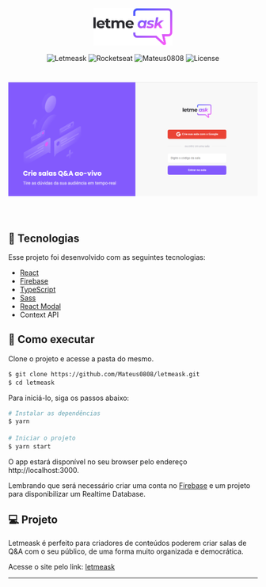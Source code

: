 <p align="center">
  <img alt="Letmeask" src=".github/logo.svg" width="160px">
</p>

<p align="center">
  <img src="https://img.shields.io/static/v1?label=Letmeask&message=:)&color=8257E5&labelColor=000000" alt="Letmeask" />
  <img src="https://img.shields.io/static/v1?label=Created by&message=Rocketseat&color=8257E5&labelColor=000000" alt="Rocketseat" />
  <img src="https://img.shields.io/static/v1?label=Developed by&message=Mateus0808&color=8257E5&labelColor=000000" alt="Mateus0808" />
  <img  src="https://img.shields.io/static/v1?label=license&message=MIT&color=8257E5&labelColor=000000" alt="License">   
</p>

<h1 align="center">
    <img alt="Letmeask" src=".github/cover.png" />
</h1>

<br>

## 🧪 Tecnologias

Esse projeto foi desenvolvido com as seguintes tecnologias:

- [React](https://reactjs.org)
- [Firebase](https://firebase.google.com/)
- [TypeScript](https://www.typescriptlang.org/)
- [Sass](https://sass-lang.com/)
- [React Modal](https://reactcommunity.org/react-modal/)
- Context API
## 🚀 Como executar

Clone o projeto e acesse a pasta do mesmo.

```bash
$ git clone https://github.com/Mateus0808/letmeask.git
$ cd letmeask
```

Para iniciá-lo, siga os passos abaixo:
```bash
# Instalar as dependências
$ yarn

# Iniciar o projeto
$ yarn start
```
O app estará disponível no seu browser pelo endereço http://localhost:3000.

Lembrando que será necessário criar uma conta no [Firebase](https://firebase.google.com/) e um projeto para disponibilizar um Realtime Database.

## 💻 Projeto

Letmeask é perfeito para criadores de conteúdos poderem criar salas de Q&A com o seu público, de uma forma muito organizada e democrática.

Acesse o site pelo link: [letmeask](https://letmeask-198e1.web.app/)

---
